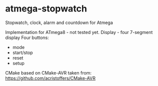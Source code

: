 # atmega-stopwatch
Stopwatch, clock, alarm and countdown for Atmega

Implementation for ATmega8 - not tested yet.
Display - four 7-segment display
Four buttons:
* mode
* start/stop
* reset
* setup

CMake based on CMake-AVR taken from:
https://github.com/acristoffers/CMake-AVR
